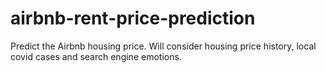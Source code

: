 # airbnb-rent-price-prediction
Predict the Airbnb housing price. Will consider housing price history, local covid cases and search engine emotions.
